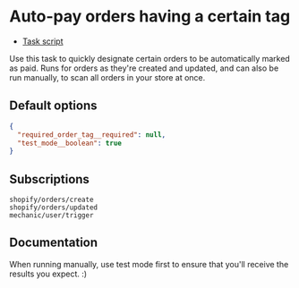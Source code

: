 # Auto-pay orders having a certain tag

* [Task script](./script.liquid)

Use this task to quickly designate certain orders to be automatically marked as paid. Runs for orders as they're created and updated, and can also be run manually, to scan all orders in your store at once.

## Default options

```json
{
  "required_order_tag__required": null,
  "test_mode__boolean": true
}
```

## Subscriptions

```liquid
shopify/orders/create
shopify/orders/updated
mechanic/user/trigger
```

## Documentation

When running manually, use test mode first to ensure that you'll receive the results you expect. :)